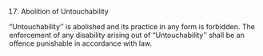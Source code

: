 17. Abolition of Untouchability

“Untouchability’’ is abolished and its practice in any form is forbidden. The enforcement of any disability arising out of “Untouchability’’ shall be an offence punishable in accordance with law.

